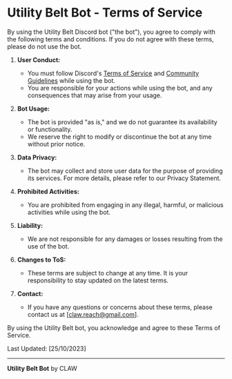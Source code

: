 # Utility Belt Bot - Terms of Service

By using the Utility Belt Discord bot ("the bot"), you agree to comply with the following terms and conditions. If you do not agree with these terms, please do not use the bot.

1. **User Conduct:**
   - You must follow Discord's [Terms of Service](https://discord.com/terms) and [Community Guidelines](https://discord.com/guidelines) while using the bot.
   - You are responsible for your actions while using the bot, and any consequences that may arise from your usage.

2. **Bot Usage:**
   - The bot is provided "as is," and we do not guarantee its availability or functionality.
   - We reserve the right to modify or discontinue the bot at any time without prior notice.

3. **Data Privacy:**
   - The bot may collect and store user data for the purpose of providing its services. For more details, please refer to our Privacy Statement.

4. **Prohibited Activities:**
   - You are prohibited from engaging in any illegal, harmful, or malicious activities while using the bot.

5. **Liability:**
   - We are not responsible for any damages or losses resulting from the use of the bot.

6. **Changes to ToS:**
   - These terms are subject to change at any time. It is your responsibility to stay updated on the latest terms.

7. **Contact:**
   - If you have any questions or concerns about these terms, please contact us at [claw.reach@gmail.com].

By using the Utility Belt bot, you acknowledge and agree to these Terms of Service.

Last Updated: [25/10/2023]

---

**Utility Belt Bot**
by CLAW
